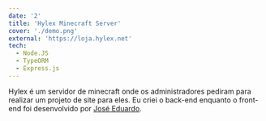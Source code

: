 ```yaml
---
date: '2'
title: 'Hylex Minecraft Server'
cover: './demo.png'
external: 'https://loja.hylex.net'
tech:
  - Node.JS
  - TypeORM
  - Express.js
---
```


Hylex é um servidor de minecraft onde os administradores pediram para realizar um projeto de site para eles. Eu criei o back-end enquanto o front-end foi desenvolvido por [José Eduardo](https://www.linkedin.com/in/jose-eduardo-rodrigues-lopes/).
